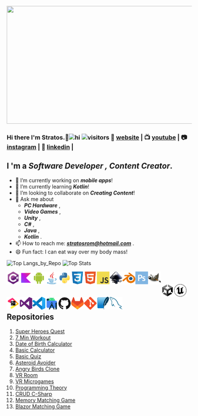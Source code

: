[website]: https://super-heroes-quest.netlify.app
[youtube]: https://www.youtube.com/results?search_query=Stratos+Rompos
[instagram]: https://instagram.com/stratos_rompos
[linkedin]: https://www.linkedin.com/in/stratos-rompos-973700150/

<p align="center">
<img src="https://user-images.githubusercontent.com/64089173/103980891-66ae4b00-5189-11eb-8be3-1a865bd90a8d.png" width="1024" height="320">
</p>

### Hi there I'm Stratos.👋<img src="https://user-images.githubusercontent.com/1303154/88677602-1635ba80-d120-11ea-84d8-d263ba5fc3c0.gif" width="28px" alt="hi"> ![visitors](https://visitor-badge.glitch.me/badge?page_id=rompos.rompos) 🏡 [website][website] **|** 📺 [youtube][youtube] **|** 📷 [instagram][instagram] **|** 👔 [linkedin][linkedin] **|**

## I 'm a __*Software Developer , Content Creator*__.

- 🔭 I’m currently working on __*mobile apps*__!
- 🌱 I’m currently learning __*Kotlin*__!
- 👯 I’m looking to collaborate on __*Creating Content*__!
- 💬 Ask me about 
   - __*PC Hardware*__ , 
   - __*Video Games*__ , 
   - __*Unity*__ , 
   - __*C#*__ , 
   - __*Java*__ , 
   - __*Kotlin*__ .
- 📫 How to reach me: __*stratosrom@hotmail.com*__ .
- 😄 Fun fact: I can eat way over my body mass!

![Top Langs_by_Repo](http://github-profile-summary-cards.vercel.app/api/cards/repos-per-language?username=Rompos&theme=gruvbox)
![Top Stats](http://github-profile-summary-cards.vercel.app/api/cards/stats?username=Rompos&theme=gruvbox)

<!-- C# Image -->
<img src="https://github.com/devicons/devicon/blob/master/icons/csharp/csharp-original.svg" align="left" alt="C#" width="35px" />
<!-- Kotlin Image -->
<img src="https://github.com/devicons/devicon/blob/master/icons/kotlin/kotlin-original.svg" align="left" alt="Kotlin" width="35px" />
<!-- Android Image -->
<img src="https://github.com/devicons/devicon/blob/master/icons/android/android-original.svg" align="left" alt="android" width="35" />
<!-- Java Image -->
<img src="https://github.com/devicons/devicon/blob/master/icons/java/java-original.svg" align="left" alt="Java" width="35px" />
<!-- Python Image -->
<img src="https://github.com/devicons/devicon/blob/master/icons/python/python-original.svg" align="left" alt="Python" width="35px" />
<!-- CSS Image -->
<img src="https://github.com/devicons/devicon/blob/master/icons/css3/css3-original.svg" align="left" alt="android_studio" width="35" />
<!-- HTML5 Image -->
<img src="https://github.com/devicons/devicon/blob/master/icons/html5/html5-original.svg" align="left" alt="android_studio" width="35" />
<!-- Javascript Image -->
<img src="https://github.com/devicons/devicon/blob/master/icons/javascript/javascript-original.svg" align="left" alt="android_studio" width="35" />
<!-- Inkspace Image -->
<img src="https://github.com/devicons/devicon/blob/master/icons/inkscape/inkscape-original.svg" align="left" alt="android_studio" width="35" />
<!-- Blender Image -->
<img src="https://github.com/devicons/devicon/blob/master/icons/blender/blender-original.svg" align="left" alt="android_studio" width="35" />
<!-- Photoshop Image -->
<img src="https://github.com/devicons/devicon/blob/master/icons/photoshop/photoshop-plain.svg" align="left" alt="android_studio" width="35" />
<!-- Gimp Image -->
<img src="https://github.com/devicons/devicon/blob/master/icons/gimp/gimp-original.svg" align="left" alt="android_studio" width="35" />
<br><br>
<!-- Unity Image -->
<img src="https://github.com/devicons/devicon/blob/master/icons/unity/unity-original.svg" align="left" alt="android_studio" width="35" />
<!-- Unreal Image -->
<img src="https://github.com/devicons/devicon/blob/master/icons/unrealengine/unrealengine-original.svg" align="left" alt="android_studio" width="35" />
<!-- Jetbrains Image -->
<img src="https://github.com/devicons/devicon/blob/master/icons/jetbrains/jetbrains-original.svg" align="left" alt="android_studio" width="35" />
<!-- Visual Studio Image -->
<img src="https://github.com/devicons/devicon/blob/master/icons/visualstudio/visualstudio-plain.svg" align="left" alt="android_studio" width="35" />
<!-- Visual Studio Code Image -->
<img src="https://github.com/devicons/devicon/blob/master/icons/vscode/vscode-original.svg" align="left" alt="android_studio" width="35" />
<!-- Android Studio Image -->
<img src="https://github.com/devicons/devicon/blob/master/icons/androidstudio/androidstudio-original.svg" align="left" alt="android_studio" width="35" />
<!-- Github Image -->
<img src="https://github.com/devicons/devicon/blob/master/icons/github/github-original.svg" align="left" alt="android_studio" width="35" />
<!-- Gitlab Image -->
<img src="https://github.com/devicons/devicon/blob/master/icons/gitlab/gitlab-original.svg" align="left" alt="android_studio" width="35" />
<!-- Git Image -->
<img src="https://github.com/devicons/devicon/blob/master/icons/git/git-original.svg" align="left" alt="android_studio" width="35" />
<!-- SQL Lite Image -->
<img src="https://github.com/devicons/devicon/blob/master/icons/sqlite/sqlite-original.svg" align="left" alt="android_studio" width="35" />
<!-- MySQL Image -->
<img src="https://github.com/devicons/devicon/blob/master/icons/mysql/mysql-original.svg" align="left" alt="android_studio" width="35" />

<br><br>

<!--
## Coding
<p align="left">
   <img src="https://img.shields.io/badge/Python-FFD43B?style=for-the-badge&logo=python&logoColor=blue" width="90" height="30">
   <img src="https://img.shields.io/badge/CSS3-1572B6?style=for-the-badge&logo=css3&logoColor=white" width="90" height="30">
   <img src="https://img.shields.io/badge/HTML5-E34F26?style=for-the-badge&logo=html5&logoColor=white" width="90" height="30">
   <img src="https://img.shields.io/badge/C%23-239120?style=for-the-badge&logo=c-sharp&logoColor=white" width="90" height="30">
   <img src="https://img.shields.io/badge/C%2B%2B-00599C?style=for-the-badge&logo=c%2B%2B&logoColor=white" width="90" height="30">
   <img src="https://img.shields.io/badge/JavaScript-323330?style=for-the-badge&logo=javascript&logoColor=F7DF1E" width="120" height="30">
   <img src="https://img.shields.io/badge/Java-ED8B00?style=for-the-badge&logo=java&logoColor=white" width="90" height="30">
   <img src="https://img.shields.io/badge/Kotlin-0095D5?&style=for-the-badge&logo=kotlin&logoColor=white" width="90" height="30">     
</p>
   
## Design
<p align="left">
   <img src="https://img.shields.io/badge/Adobe%20Photoshop-31A8FF?style=for-the-badge&logo=Adobe%20Photoshop&logoColor=black" width="120" height="30">
   <img src="https://img.shields.io/badge/blender-%23F5792A.svg?style=for-the-badge&logo=blender&logoColor=white" width="90" height="30">
   <img src="https://img.shields.io/badge/gimp-5C5543?style=for-the-badge&logo=gimp&logoColor=white" width="90" height="30">
   <img src="https://img.shields.io/badge/Inkscape-000000?style=for-the-badge&logo=Inkscape&logoColor=white" width="90" height="30">
   <img src="https://img.shields.io/badge/Krita-203759?style=for-the-badge&logo=krita&logoColor=EEF37B" width="90" height="30"> 
</p>
   
## Platform
<p align="left">
   <img src="https://img.shields.io/badge/-Unreal%20Engine-313131?style=for-the-badge&logo=unreal-engine&logoColor=white" width="120" height="30">
   <img src="https://img.shields.io/badge/Unity-100000?style=for-the-badge&logo=unity&logoColor=white" width="90" height="30"> 
</p>
   
## Database
<p align="left">
   <img src="https://img.shields.io/badge/MySQL-005C84?style=for-the-badge&logo=mysql&logoColor=white" width="90" height="30">
   <img src="https://img.shields.io/badge/SQLite-07405E?style=for-the-badge&logo=sqlite&logoColor=white" width="90" height="30"> 
</p>
-->

## Repositories
   1. [Super Heroes Quest](https://github.com/Rompos/SuperHeroesQuest)
   2. [7 Min Workout](https://github.com/Rompos/7MinWorkout)
   3. [Date of Birth Calculator](https://github.com/Rompos/DateOfBirthCalculator)
   4. [Basic Calculator](https://github.com/Rompos/BasicCalculator)
   5. [Basic Quiz](https://github.com/Rompos/BasicQuizApp)
   6. [Asteroid Avoider](https://github.com/Rompos/AsteroidAvoider)
   7. [Angry Birds Clone](https://github.com/Rompos/AngryBirds_Clone)
   8. [VR Room](https://github.com/Rompos/Unity_VR_Room)
   9. [VR Microgames](https://github.com/Rompos/VR_Microgame_Unity)
   10. [Programming Theory](https://github.com/Rompos/Programming_Theory_Unity)
   11. [CRUD C-Sharp](https://github.com/Rompos/CRUD-C-Sharp-Application)
   12. [Memory Matching Game](https://github.com/Rompos/Memory-Matching-Game)
   13. [Blazor Matching Game](https://github.com/Rompos/Blazor-C-Sharp-Fruit-Matching-Game)
